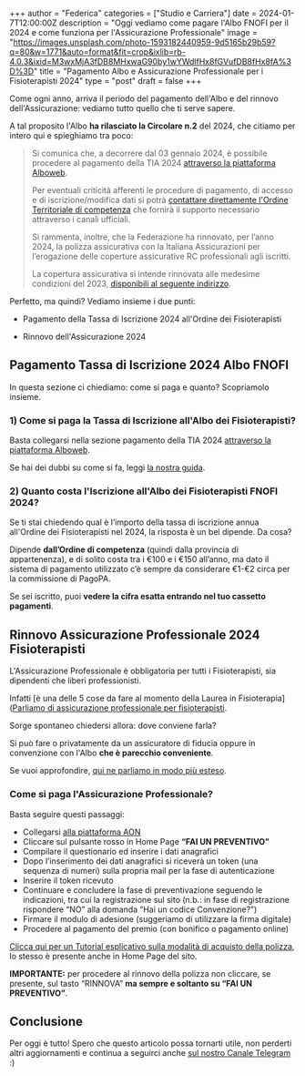 +++ 
author = "Federica" 
categories = ["Studio e Carriera"] 
date = 2024-01-7T12:00:00Z 
description = "Oggi vediamo come pagare l'Albo FNOFI per il 2024 e come funziona per l'Assicurazione Professionale" 
image = "https://images.unsplash.com/photo-1593182440959-9d5165b29b59?q=80&w=1771&auto=format&fit=crop&ixlib=rb-4.0.3&ixid=M3wxMjA3fDB8MHxwaG90by1wYWdlfHx8fGVufDB8fHx8fA%3D%3D" 
title = "Pagamento Albo e Assicurazione Professionale per i Fisioterapisti 2024" 
type = "post" 
draft = false 
+++

Come ogni anno, arriva il periodo del pagamento dell'Albo e del rinnovo dell'Assicurazione: vediamo tutto quello che ti serve sapere.

A tal proposito l'Albo **ha rilasciato la Circolare n.2** del 2024, che citiamo per intero qui e spieghiamo tra poco:

> Si comunica che, a decorrere dal 03 gennaio 2024, è possibile procedere al pagamento della TIA 2024 [attraverso la piattaforma Alboweb](https://amministrazione.alboweb-fnofi.net/login).
> 
> Per eventuali criticità afferenti le procedure di pagamento, di accesso e di 
> iscrizione/modifica dati si potrà [contattare direttamente l'Ordine Territoriale di competenza](https://www.fnofi.it/blog/ordini/) che fornirà il supporto necessario attraverso i canali ufficiali.
> 
> Si rammenta, inoltre, che la Federazione ha rinnovato, per l’anno 2024, la polizza assicurativa con la Italiana Assicurazioni per l’erogazione delle coperture assicurative RC professionali agli iscritti.
> 
> La copertura assicurativa si intende rinnovata alle medesime condizioni del 2023, [disponibili al seguente indirizzo](https://www.fisioterapisti.aon.it/).

Perfetto, ma quindi? Vediamo insieme i due punti:

- Pagamento della Tassa di Iscrizione 2024 all'Ordine dei Fisioterapisti
  
- Rinnovo dell'Assicurazione 2024
  

## Pagamento Tassa di Iscrizione 2024 Albo FNOFI

In questa sezione ci chiediamo: come si paga e quanto? Scopriamolo insieme.

### 1) Come si paga la Tassa di Iscrizione all'Albo dei Fisioterapisti?

Basta collegarsi nella sezione pagamento della TIA 2024 [attraverso la piattaforma Alboweb](https://amministrazione.alboweb-fnofi.net/login).

Se hai dei dubbi su come si fa, leggi [la nostra guida](https://fisioterapisti.org/pagare-iscrizione-albo-fisioterapisti-2023/).

### 2) Quanto costa l'Iscrizione all'Albo dei Fisioterapisti FNOFI 2024?

Se ti stai chiedendo qual è l’importo della tassa di iscrizione annua all'Ordine dei Fisioterapisti nel 2024, la risposta è un bel dipende. Da cosa?

Dipende **dall’Ordine di competenza** (quindi dalla provincia di appartenenza), e di solito costa tra i €100 e i €150 all’anno, ma dato il sistema di pagamento utilizzato c’è sempre da considerare €1-€2 circa per la commissione di PagoPA.

Se sei iscritto, puoi **vedere la cifra esatta entrando nel tuo cassetto pagamenti**.

## Rinnovo Assicurazione Professionale 2024 Fisioterapisti

L'Assicurazione Professionale è obbligatoria per tutti i Fisioterapisti, sia dipendenti che liberi professionisti.

Infatti [è una delle 5 cose da fare al momento della Laurea in Fisioterapia]([Parliamo di assicurazione professionale per fisioterapisti](https://fisioterapisti.org/parliamo-di-assicurazione-professionale-per-fisioterapisti/).

Sorge spontaneo chiedersi allora: dove conviene farla?

Si può fare o privatamente da un assicuratore di fiducia oppure in convenzione con l'Albo **che è parecchio conveniente**.

Se vuoi approfondire, [qui ne parliamo in modo più esteso](https://fisioterapisti.org/parliamo-di-assicurazione-professionale-per-fisioterapisti/).

### Come si paga l'Assicurazione Professionale?

Basta seguire questi passaggi:

- Collegarsi [alla piattaforma AON](www.fisioterapisti.aon.it)
- Cliccare sul pulsante rosso in Home Page **“FAI UN PREVENTIVO”**
- Compilare il questionario ed inserire i dati anagrafici
- Dopo l’inserimento dei dati anagrafici si riceverà un token (una sequenza di numeri) sulla propria mail per la fase di autenticazione
- Inserire il token ricevuto
- Continuare e concludere la fase di preventivazione seguendo le indicazioni, tra cui la registrazione sul sito (n.b.: in fase di registrazione rispondere “NO” alla domanda “Hai un codice Convenzione?”)
- Firmare il modulo di adesione (suggeriamo di utilizzare la firma digitale)
- Procedere al pagamento del premio (con bonifico o pagamento online)

[Clicca qui per un Tutorial esplicativo sulla modalità di acquisto della polizza](https://www.fisioterapisti.aon.it/documents/31308451/0/Tutorial+FISIOTERAPISTI+2.0+%281%29.pdf/6f9d3752-d746-fa09-b69b-eb0769f24294?t=1673880807729), lo stesso è presente anche in Home Page del sito.

**IMPORTANTE:** per procedere al rinnovo della polizza non cliccare, se presente, sul tasto “RINNOVA” **ma sempre e soltanto su “FAI UN PREVENTIVO”**.

## Conclusione 

Per oggi è tutto! Spero che questo articolo possa tornarti utile, non perderti altri aggiornamenti e continua a seguirci anche [sul nostro Canale Telegram](https://t.me/fisioterapisti_official) :)
